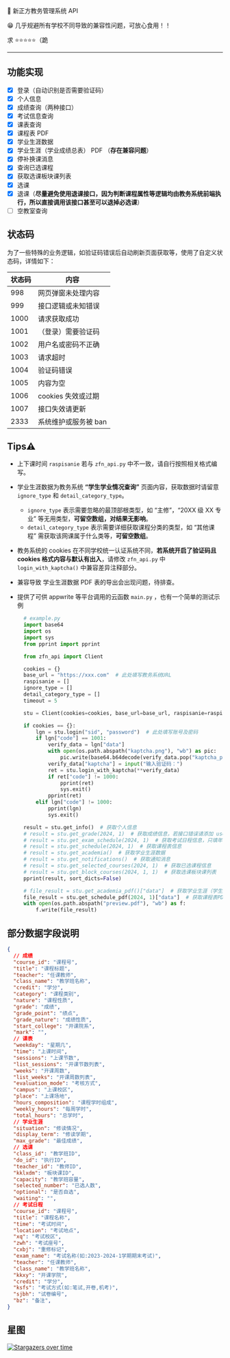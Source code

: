 🏫 新正方教务管理系统 API

😁 几乎规避所有学校不同导致的兼容性问题，可放心食用！！

<!-- > ⚠️ 原 Django-WebAPI 项目：[jokerwho/zfnew_wenApi](https://github.com/jokerwho/zfnew_webApi) 已停止更新，后续 API 更新将在本项目进行 -->

求 ⭐⭐⭐⭐⭐（跪

---

## 功能实现

- [x] 登录（自动识别是否需要验证码）
- [x] 个人信息
- [x] 成绩查询（两种接口）
- [x] 考试信息查询
- [x] 课表查询
- [x] 课程表 PDF
- [x] 学业生涯数据
- [x] 学业生涯（学业成绩总表） PDF （**存在兼容问题**）
- [x] 停补换课消息
- [x] 查询已选课程
- [x] 获取选课板块课列表
- [x] 选课
- [x] 退课（**尽量避免使用退课接口，因为判断课程属性等逻辑均由教务系统前端执行，所以直接调用该接口甚至可以退掉必选课**）
- [ ] 空教室查询

## 状态码

为了一些特殊的业务逻辑，如验证码错误后自动刷新页面获取等，使用了自定义状态码，详情如下：

| 状态码 | 内容                 |
| ------ | -------------------- |
| 998    | 网页弹窗未处理内容   |
| 999    | 接口逻辑或未知错误   |
| 1000   | 请求获取成功         |
| 1001   | （登录）需要验证码   |
| 1002   | 用户名或密码不正确   |
| 1003   | 请求超时             |
| 1004   | 验证码错误           |
| 1005   | 内容为空             |
| 1006   | cookies 失效或过期   |
| 1007   | 接口失效请更新       |
| 2333   | 系统维护或服务被 ban |

## Tips⚠️

- 上下课时间 `raspisanie` 若与 `zfn_api.py` 中不一致，请自行按照相关格式编写。
- 学业生涯数据为教务系统 **“学生学业情况查询”** 页面内容，获取数据时请留意 `ignore_type` 和 `detail_category_type`。
  - `ignore_type` 表示需要忽略的最顶部根类型，如 “主修”，“20XX 级 XX 专业” 等无用类型，**可留空数组，对结果无影响**。
  - `detail_category_type` 表示需要详细获取课程分类的类型，如 “其他课程” 需获取该网课属于什么类等，**可留空数组**。
- 教务系统的 cookies 在不同学校统一认证系统不同，**若系统开启了验证码且 cookies 格式内容与默认有出入**，请修改 `zfn_api.py` 中 `login_with_kaptcha()` 中兼容差异注释部分。
- 兼容导致 学业生涯数据 PDF 表的导出会出现问题，待排查。
- 提供了可供 appwrite 等平台调用的云函数 `main.py` ，也有一个简单的测试示例

  ```python
    # example.py
    import base64
    import os
    import sys
    from pprint import pprint

    from zfn_api import Client

    cookies = {}
    base_url = "https://xxx.com"  # 此处填写教务系统URL
    raspisanie = []
    ignore_type = []
    detail_category_type = []
    timeout = 5

    stu = Client(cookies=cookies, base_url=base_url, raspisanie=raspisanie, ignore_type=ignore_type, detail_category_type=detail_category_type, timeout=timeout)

    if cookies == {}:
        lgn = stu.login("sid", "password")  # 此处填写账号及密码
        if lgn["code"] == 1001:
            verify_data = lgn["data"]
            with open(os.path.abspath("kaptcha.png"), "wb") as pic:
                pic.write(base64.b64decode(verify_data.pop("kaptcha_pic")))
            verify_data["kaptcha"] = input("输入验证码：")
            ret = stu.login_with_kaptcha(**verify_data)
            if ret["code"] != 1000:
                pprint(ret)
                sys.exit()
            pprint(ret)
        elif lgn["code"] != 1000:
            pprint(lgn)
            sys.exit()

    result = stu.get_info()  # 获取个人信息
    # result = stu.get_grade(2024, 1)  # 获取成绩信息，若接口错误请添加 use_personal_info=True，只填年份获取全年
    # result = stu.get_exam_schedule(2024, 1)  # 获取考试日程信息，只填年份获取全年
    # result = stu.get_schedule(2024, 1)  # 获取课程表信息
    # result = stu.get_academia()  # 获取学业生涯数据
    # result = stu.get_notifications()  # 获取通知消息
    # result = stu.get_selected_courses(2024, 1)  # 获取已选课程信息
    # result = stu.get_block_courses(2024, 1, 1)  # 获取选课板块课列表
    pprint(result, sort_dicts=False)

    # file_result = stu.get_academia_pdf()["data"]  # 获取学业生涯（学生成绩总表）PDF文件
    file_result = stu.get_schedule_pdf(2024, 1)["data"]  # 获取课程表PDF文件
    with open(os.path.abspath("preview.pdf"), "wb") as f:
        f.write(file_result)

  ```

## 部分数据字段说明

```json
{
  // 成绩
  "course_id": "课程号",
  "title": "课程标题",
  "teacher": "任课教师",
  "class_name": "教学班名称",
  "credit": "学分",
  "category": "课程类别",
  "nature": "课程性质",
  "grade": "成绩",
  "grade_point": "绩点",
  "grade_nature": "成绩性质",
  "start_college": "开课院系",
  "mark": "",
  // 课表
  "weekday": "星期几",
  "time": "上课时间",
  "sessions": "上课节数",
  "list_sessions": "开课节数列表",
  "weeks": "开课周数",
  "list_weeks": "开课周数列表",
  "evaluation_mode": "考核方式",
  "campus": "上课校区",
  "place": "上课场地",
  "hours_composition": "课程学时组成",
  "weekly_hours": "每周学时",
  "total_hours": "总学时",
  // 学业生涯
  "situation": "修读情况",
  "display_term": "修读学期",
  "max_grade": "最佳成绩",
  // 选课
  "class_id": "教学班ID",
  "do_id": "执行ID",
  "teacher_id": "教师ID",
  "kklxdm": "板块课ID",
  "capacity": "教学班容量",
  "selected_number": "已选人数",
  "optional": "是否自选",
  "waiting": "",
  // 考试日程
  "course_id": "课程号",
  "title": "课程名称",
  "time": "考试时间",
  "location": "考试地点",
  "xq": "考试校区",
  "zwh": "考试座号",
  "cxbj": "重修标记",
  "exam_name": "考试名称(如:2023-2024-1学期期末考试)",
  "teacher": "任课教师",
  "class_name": "教学班名称",
  "kkxy": "开课学院",
  "credit": "学分",
  "ksfs": "考试方式(如:笔试,开卷,机考)",
  "sjbh": "试卷编号",
  "bz": "备注",
}
```

## 星图

[![Stargazers over time](https://starchart.cc/openschoolcn/zfn_api.svg)](https://starchart.cc/openschoolcn/zfn_api)
